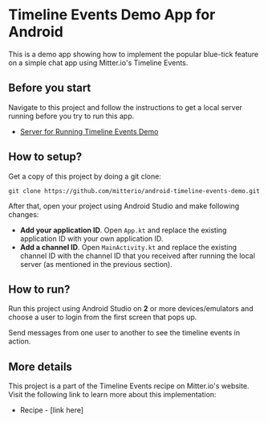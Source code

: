 # Timeline Events Demo App for Android
This is a demo app showing how to implement the popular blue-tick feature on a simple chat app using Mitter.io's Timeline Events.

## Before you start

Navigate to this project and follow the instructions to get a local server running before you try to run this app.

* [Server for Running Timeline Events Demo](https://github.com/mitterio/server-timeline-events-demo)

## How to setup?

Get a copy of this project by doing a git clone:

```
git clone https://github.com/mitterio/android-timeline-events-demo.git
```

After that, open your project using Android Studio and make following changes:

* **Add your application ID**. Open `App.kt` and replace the existing application ID with your own application ID.
* **Add a channel ID**. Open `MainActivity.kt` and replace the existing channel ID with the channel ID that you received after running the local server (as mentioned in the previous section).

## How to run?

Run this project using Android Studio on **2** or more devices/emulators and choose a user to login from the first screen that pops up.

Send messages from one user to another to see the timeline events in action.

## More details

This project is a part of the Timeline Events recipe on Mitter.io's website. Visit the following link to learn more about this implementation:

* Recipe - [link here]
